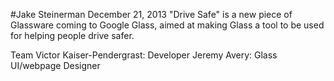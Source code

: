 #Jake Steinerman December 21, 2013
"Drive Safe" is a new piece of Glassware coming to Google Glass, aimed at making Glass a tool to be used for helping people drive safer.

Team
Victor Kaiser-Pendergrast: Developer
Jeremy Avery: Glass UI/webpage Designer
